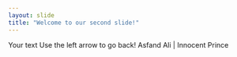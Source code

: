 ```yaml
---
layout: slide
title: "Welcome to our second slide!"
---
```

Your text
Use the left arrow to go back!
Asfand Ali | Innocent Prince
